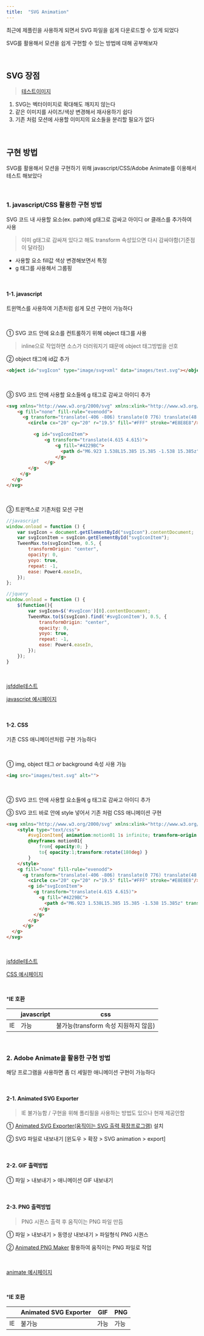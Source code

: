 ```yaml
---
title:  "SVG Animation"
---
```




최근에 제플린을 사용하게 되면서 SVG 파일을 쉽게 다운로드할 수 있게 되었다

SVG를 활용해서 모션을 쉽게 구현할 수 있는 방법에 대해 공부해보자

<br>

## SVG 장점

> [테스트이미지](http://code.d2.co.kr/2020/skt_tplace/tablet/plan/images/svg_icon/icon_logo.svg)

1.  SVG는 벡터이미지로 확대해도 깨지지 않는다
2.  같은 이미지를 사이즈/색상 변경해서 재사용하기 쉽다
3.  기존 처럼 모션에 사용할 이미지의 요소들을 분리할 필요가 없다

<br>

## 구현 방법

SVG를 활용해서 모션을 구현하기 위해 javascript/CSS/Adobe Animate를 이용해서 테스트 해보았다

<br>

### 1. javascript/CSS 활용한 구현 방법

SVG 코드 내 사용할 요소(ex. path)에 g태그로 감싸고 아이디 or 클래스를 추가하여 사용

> 이미 g태그로 감싸져 있다고 해도 transform 속성있으면 다시 감싸야함(기준점이 달라짐)

- 사용할 요소 fill값 색상 변경해보면서 특정
- g 태그를 사용해서 그룹핑

<br>

####  1-1. javascript

트윈맥스를 사용하여 기존처럼 쉽게 모션 구현이 가능하다

<br>

① SVG 코드 안에 요소를 컨트롤하기 위해 object 태그를 사용

> inline으로 작업하면 소스가 더러워지기 떄문에 object 태그방법을 선호

② object 태그에 id값 추가

```html
<object id="svgIcon" type="image/svg+xml" data="images/test.svg"></object>
```

<br>

③ SVG 코드 안에 사용할 요소들에 g 태그로 감싸고 아이디 추가

```html
<svg xmlns="http://www.w3.org/2000/svg" xmlns:xlink="http://www.w3.org/1999/xlink" width="200" height="200" viewBox="0 0 40 40">
    <g fill="none" fill-rule="evenodd">
      <g transform="translate(-406 -806) translate(0 776) translate(48 30) translate(302) translate(56)">
        <circle cx="20" cy="20" r="19.5" fill="#FFF" stroke="#E8E8E8"/>
        
          <g id="svgIconItem">
              <g transform="translate(4.615 4.615)">
                  <g fill="#4229BC">
                    <path d="M6.923 1.538L15.385 15.385 -1.538 15.385z" transform="translate(10 6.923) rotate(90 6.923 8.462)"/>
                  </g>
              </g>
        </g>
     </g>
  </g>
</svg>
```

<br>

③ 트윈맥스로 기존처럼 모션 구현

```javascript
//javascript
window.onload = function () {
	var svgIcon = document.getElementById("svgIcon").contentDocument;
	var svgIconItem = svgIcon.getElementById("svgIconItem");
	TweenMax.to(svgIconItem, 0.5, {
		transformOrigin: "center",
		opacity: 0,
		yoyo: true,
		repeat: -1,
		ease: Power4.easeIn,
	});
};
```

```javascript
//jquery
window.onload = function () {
	$(function(){
		var svgIcon=$('#svgIcon')[0].contentDocument;
		TweenMax.to($(svgIcon).find('#svgIconItem'), 0.5, {
			transformOrigin: "center",
            opacity: 0,
            yoyo: true,
            repeat: -1,
            ease: Power4.easeIn,
		});
	});
}
```

<br>

[jsfddle테스트](https://jsfiddle.net/hyokim/u1tzres2/)

[javascript 예시페이지](https://kimhyoyeong.github.io/tech/assets/html/svg_tweenmax_motion.html)

<br>

#### 1-2. CSS 

기존 CSS 애니메이션처럼 구현 가능하다

<br>

① img, object 태그 *or* background 속성 사용 가능

```html
<img src="images/test.svg" alt="">
```

<br>

② SVG 코드 안에 사용할 요소들에 g 태그로 감싸고 아이디 추가

③ SVG 코드 바로 안에 style 넣어서 기존 처럼 CSS 애니메이션 구현

```html
<svg xmlns="http://www.w3.org/2000/svg" xmlns:xlink="http://www.w3.org/1999/xlink" width="200" height="200" viewBox="0 0 40 40">
    <style type="text/css">
        #svgIconItem{ animation:motion01 1s infinite; transform-origin:50% 50%}
        @keyframes motion01{
            from{ opacity:0; }
            to{ opacity:1;transform:rotate(180deg) }
        }
    </style>
    <g fill="none" fill-rule="evenodd">
      <g transform="translate(-406 -806) translate(0 776) translate(48 30) translate(302) translate(56)">
        <circle cx="20" cy="20" r="19.5" fill="#FFF" stroke="#E8E8E8"/>
        <g id="svgIconItem">
          <g transform="translate(4.615 4.615)">
            <g fill="#4229BC">
              <path d="M6.923 1.538L15.385 15.385 -1.538 15.385z" transform="translate(10 6.923) rotate(90 6.923 8.462)"/>
            </g>
          </g>
        </g>
      </g>
  </g>
</svg>
```

<br>

[jsfddle테스트](https://jsfiddle.net/hyokim/wzv902rL/)

[CSS 예시페이지](https://kimhyoyeong.github.io/tech/assets/html/svg_css_motion.html)

<br>

***IE 호환**

|      | javascript | css                                  |
| ---- | ---------- | ------------------------------------ |
| IE   | 가능       | 불가능(transform 속성 지원하지 않음) |

<br>

### 2. Adobe Animate을 활용한 구현 방법

해당 프로그램을 사용하면 좀 더 세밀한 애니메이션 구현이 가능하다 

<br>

#### 2-1. Animated SVG Exporter

> IE 불가능함 / 구현을 위해 폴리필을 사용하는 방법도 있으나 현재 제공안함

① [Animated SVG Exporter(움직이는 SVG 출력 확장프로그램)](https://exchange.adobe.com/creativecloud.details.7232.animated-svg-exporter.html) 설치

② SVG 파일로 내보내기 [윈도우 > 확장 > SVG animation > export]

<br>

#### 2-2. GIF  출력방법

① 파일 > 내보내기 > 애니메이션 GIF 내보내기

<br>

#### 2-3. PNG 출력방법

> PNG 시퀀스 출력 후 움직이는 PNG 파일 만듬

① 파일 > 내보내기 > 동영상 내보내기 > 파일형식 PNG 시퀀스

② [Animated PNG Maker](https://ezgif.com/apng-maker) 활용하여 움직이는 PNG 파일로 작업 

<br>

[animate 예시페이지](https://kimhyoyeong.github.io/tech/assets/html/svg_animate_motion.html)

<br>

***IE 호환**

|      | Animated SVG Exporter | GIF  | PNG  |
| ---- | --------------------- | ---- | ---- |
| IE   | 불가능                | 가능 | 가능 |

